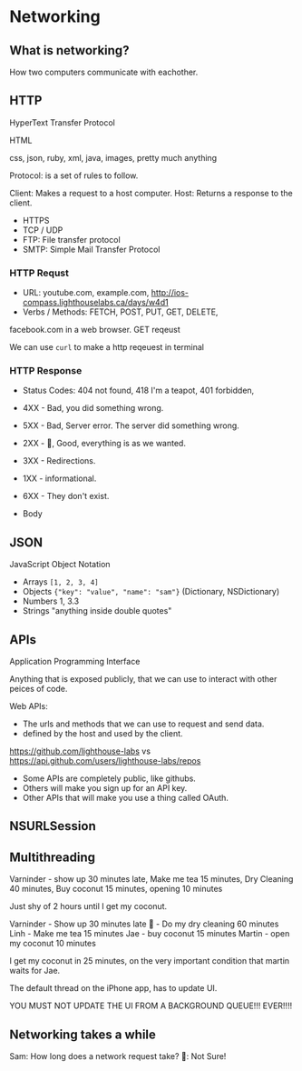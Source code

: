 # Networking

## What is networking?

How two computers communicate with eachother.

## HTTP

HyperText Transfer Protocol

HTML

css, json, ruby, xml, java, images,  pretty much anything

Protocol: is a set of rules to follow.

Client: Makes a request to a host computer.
Host: Returns a response to the client.

* HTTPS
* TCP / UDP
* FTP: File transfer protocol
* SMTP:  Simple Mail Transfer Protocol

### HTTP Requst

* URL: youtube.com, example.com, http://ios-compass.lighthouselabs.ca/days/w4d1
* Verbs / Methods: FETCH, POST, PUT, GET, DELETE,

facebook.com in a web browser.
GET reqeust

We can use `curl` to make a http reqeuest in terminal

### HTTP Response

* Status Codes:  404 not found, 418 I'm a teapot, 401 forbidden,

* 4XX - Bad, you did something wrong.
* 5XX - Bad, Server error. The server did something wrong.
* 2XX - 🤗, Good, everything is as we wanted.
* 3XX - Redirections.
* 1XX - informational.
* 6XX - They don't exist.

* Body

## JSON

JavaScript Object Notation

* Arrays `[1, 2, 3, 4]`
* Objects `{"key": "value", "name": "sam"}` (Dictionary, NSDictionary)
* Numbers 1, 3.3
* Strings "anything inside double quotes"

## APIs

Application Programming Interface

Anything that is exposed publicly, that we can use to interact with other peices of code.

Web APIs:

* The urls and methods that we can use to request and send data.
* defined by the host and used by the client.

https://github.com/lighthouse-labs
vs
https://api.github.com/users/lighthouse-labs/repos

* Some APIs are completely public, like githubs.
* Others will make you sign up for an API key.
* Other APIs that will make you use a thing called OAuth.

## NSURLSession

## Multithreading

Varninder - show up 30 minutes late, Make me tea 15 minutes, Dry Cleaning 40 minutes, Buy coconut 15 minutes, opening 10 minutes

Just shy of 2 hours until I get my coconut.

Varninder - Show up 30 minutes late
👔 - Do my dry cleaning 60 minutes
Linh - Make me tea 15 minutes
Jae - buy coconut 15 minutes
Martin - open my coconut 10 minutes

I get my coconut in 25 minutes, on the very important condition that martin waits for Jae.


The default thread on the iPhone app, has to update UI.

YOU MUST NOT UPDATE THE UI FROM A BACKGROUND   QUEUE!!! EVER!!!!

## Networking takes a while

Sam: How long does a network request take?
👔: Not Sure!
